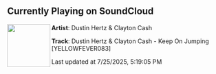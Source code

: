 ## Currently Playing on SoundCloud

[<img align="left" width="100" src="https://i1.sndcdn.com/artworks-4w6SWDLl60oGu2pw-XlkuGw-t500x500.jpg">](https://soundcloud.com/deejaypatb/dustin-hertz-clayton-cash-keep-on-jumping-yellowfever083)

**Artist**: Dustin Hertz & Clayton Cash 

**Track**: Dustin Hertz & Clayton Cash - Keep On Jumping [YELLOWFEVER083]

Last updated at 7/25/2025, 5:19:05 PM
